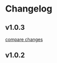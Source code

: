 # Changelog


## v1.0.3

[compare changes](https://github.com/echo-ooxx/nuxt-dist2oss/compare/v1.0.2...v1.0.3)

## v1.0.2

